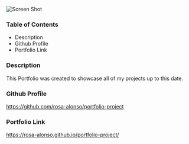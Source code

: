 ![Screen Shot](./assets/images/Screenshot-portfolio.png)

### **Table of Contents**

- Description
- Github Profile
- Portfolio Link

### **Description**

This Portfolio was created to showcase all of my projects up to this date.

### Github Profile

https://github.com/rosa-alonso/portfolio-project

### Portfolio Link

https://rosa-alonso.github.io/portfolio-project/
